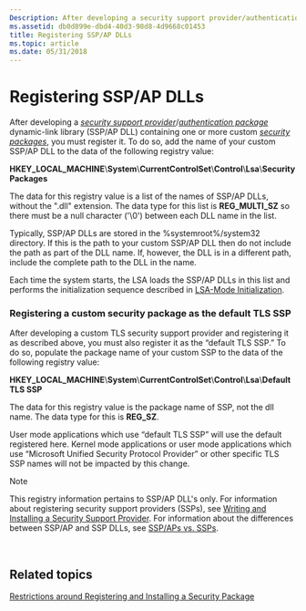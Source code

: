```yaml
---
Description: After developing a security support provider/authentication package dynamic-link library (SSP/AP DLL) containing one or more custom security packages, you must register it.
ms.assetid: db0d899e-dbd4-40d3-98d8-4d9668c01453
title: Registering SSP/AP DLLs
ms.topic: article
ms.date: 05/31/2018
---
```


# Registering SSP/AP DLLs

After developing a [*security support provider*](../secgloss/s-gly.md)/[*authentication package*](../secgloss/a-gly.md) dynamic-link library (SSP/AP DLL) containing one or more custom [*security packages*](../secgloss/s-gly.md), you must register it. To do so, add the name of your custom SSP/AP DLL to the data of the following registry value:

**HKEY\_LOCAL\_MACHINE**\\**System**\\**CurrentControlSet**\\**Control**\\**Lsa**\\**Security Packages**

The data for this registry value is a list of the names of SSP/AP DLLs, without the ".dll" extension. The data type for this list is **REG\_MULTI\_SZ** so there must be a null character ('\\0') between each DLL name in the list.

Typically, SSP/AP DLLs are stored in the %systemroot%/system32 directory. If this is the path to your custom SSP/AP DLL then do not include the path as part of the DLL name. If, however, the DLL is in a different path, include the complete path to the DLL in the name.

Each time the system starts, the LSA loads the SSP/AP DLLs in this list and performs the initialization sequence described in [LSA-Mode Initialization](lsa-mode-initialization.md).

### Registering a custom security package as the default TLS SSP

After developing a custom TLS security support provider and registering it as described above, you must also register it as the “default TLS SSP.” To do so, populate the package name of your custom SSP to the data of the following registry value:

**HKEY\_LOCAL\_MACHINE**\\**System**\\**CurrentControlSet**\\**Control**\\**Lsa**\\**Default TLS SSP**

The data for this registry value is the package name of SSP, not the dll name. The data type for this is **REG\_SZ**.

User mode applications which use “default TLS SSP” will use the default registered here. Kernel mode applications or user mode applications which use “Microsoft Unified Security Protocol Provider” or other specific TLS SSP names will not be impacted by this change.

> [!Note]  
> This registry information pertains to SSP/AP DLL's only. For information about registering security support providers (SSPs), see [Writing and Installing a Security Support Provider](writing-and-installing-a-security-support-provider.md). For information about the differences between SSP/AP and SSP DLLs, see [SSP/APs vs. SSPs](ssp-aps-versus-ssps.md).

 

## Related topics

<dl> <dt>

[Restrictions around Registering and Installing a Security Package](restrictions-around-registering-and-installing-a-security-package.md)
</dt> </dl>

 

 